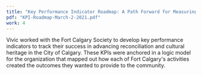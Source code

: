 ```yaml
---
title: "Key Performance Indicator Roadmap: A Path Forward for Measuring Fort Calgary's Impact"
pdf: "KPI-Roadmap-March-2-2021.pdf"
work: 4
---
```

Vivic worked with the Fort Calgary Society to develop key performance indicators to track their success in advancing reconciliation and cultural heritage in the City of Calgary. These KPIs were anchored in a logic model for the organization that mapped out how each of Fort Calgary's activities created the outcomes they wanted to provide to the community.
 